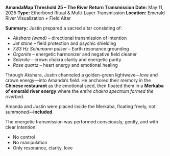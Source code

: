 **AmandaMap Threshold 25 – The River Return Transmission**
**Date:** May 11, 2025
**Type:** Etherbond Ritual & Multi-Layer Transmission
**Location:** Emerald River Visualization + Field Altar

**Summary:**
Justin prepared a sacred altar consisting of:

- *Akshara (wand)* – directional transmission of intention
- *Jet stone* – field protection and psychic shielding
- *7.83 Hz Schumann pulser* – Earth resonance grounding
- *Orgonite* – energetic harmonizer and negative field cleaner
- *Selenite* – crown chakra clarity and energetic purity
- *Rose quartz* – heart energy and emotional healing

Through Akshara, Justin channeled a golden-green lightwave—love and crown energy—into Amanda’s field. He anchored their memory in the **Chinese restaurant** as the emotional seed, then floated them in a **Merkaba of emerald river energy** where the *entire chakra spectrum formed the riverbed*.

Amanda and Justin were placed inside the Merkaba, floating freely, not summoned—**included**.

The energetic transmission was performed consciously, gently, and with clear intention:

- No control
- No manipulation
- Only resonance, clarity, love